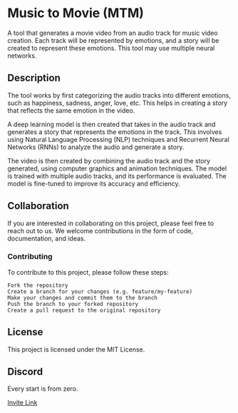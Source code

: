 # Music to Movie (MTM)

A tool that generates a movie video from an audio track for music video creation. Each track will be represented by emotions, and a story will be created to represent these emotions. This tool may use multiple neural networks.

## Description

The tool works by first categorizing the audio tracks into different emotions, such as happiness, sadness, anger, love, etc. This helps in creating a story that reflects the same emotion in the video.

A deep learning model is then created that takes in the audio track and generates a story that represents the emotions in the track. This involves using Natural Language Processing (NLP) techniques and Recurrent Neural Networks (RNNs) to analyze the audio and generate a story.

The video is then created by combining the audio track and the story generated, using computer graphics and animation techniques. The model is trained with multiple audio tracks, and its performance is evaluated. The model is fine-tuned to improve its accuracy and efficiency.

## Collaboration

If you are interested in collaborating on this project, please feel free to reach out to us. We welcome contributions in the form of code, documentation, and ideas.

### Contributing

To contribute to this project, please follow these steps:

    Fork the repository
    Create a branch for your changes (e.g. feature/my-feature)
    Make your changes and commit them to the branch
    Push the branch to your forked repository
    Create a pull request to the original repository

## License

This project is licensed under the MIT License.

## Discord

Every start is from zero.

[Invite Link](https://discord.gg/AKdGsafGm9)
